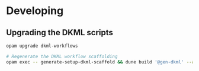 # Developing

## Upgrading the DKML scripts

```bash
opam upgrade dkml-workflows

# Regenerate the DKML workflow scaffolding
opam exec -- generate-setup-dkml-scaffold && dune build '@gen-dkml' --auto-promote
```
